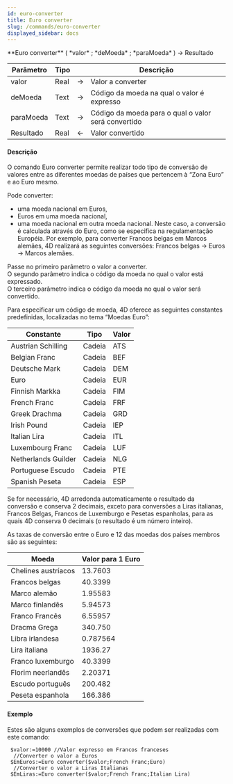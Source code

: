 ```yaml
---
id: euro-converter
title: Euro converter
slug: /commands/euro-converter
displayed_sidebar: docs
---
```


<!--REF #_command_.Euro converter.Syntax-->**Euro converter** ( *valor* ; *deMoeda* ; *paraMoeda* ) -> Resultado<!-- END REF-->
<!--REF #_command_.Euro converter.Params-->
| Parâmetro | Tipo |  | Descrição |
| --- | --- | --- | --- |
| valor | Real | &rarr; | Valor a converter |
| deMoeda | Text | &rarr; | Código da moeda na qual o valor é expresso |
| paraMoeda | Text | &rarr; | Código da moeda para o qual o valor será convertido |
| Resultado | Real | &larr; | Valor convertido |

<!-- END REF-->

#### Descrição 

<!--REF #_command_.Euro converter.Summary-->O comando Euro converter permite realizar todo tipo de conversão de valores entre as diferentes moedas de países que pertencem à “Zona Euro” e ao Euro mesmo.<!-- END REF-->

Pode converter:

* uma moeda nacional em Euros,
* Euros em uma moeda nacional,
* uma moeda nacional em outra moeda nacional. Neste caso, a conversão é calculada através do Euro, como se especifica na regulamentação Européia. Por exemplo, para converter Francos belgas em Marcos alemães, 4D realizará as seguintes conversões: Francos belgas -> Euros -> Marcos alemães.

Passe no primeiro parâmetro o valor a converter.   
O segundo parâmetro indica o código da moeda no qual o valor está expressado.   
O terceiro parâmetro indica o código da moeda no qual o valor será convertido.

Para especificar um código de moeda, 4D oferece as seguintes constantes predefinidas, localizadas no tema “Moedas Euro”:

| Constante           | Tipo   | Valor |
| ------------------- | ------ | ----- |
| Austrian Schilling  | Cadeia | ATS   |
| Belgian Franc       | Cadeia | BEF   |
| Deutsche Mark       | Cadeia | DEM   |
| Euro                | Cadeia | EUR   |
| Finnish Markka      | Cadeia | FIM   |
| French Franc        | Cadeia | FRF   |
| Greek Drachma       | Cadeia | GRD   |
| Irish Pound         | Cadeia | IEP   |
| Italian Lira        | Cadeia | ITL   |
| Luxembourg Franc    | Cadeia | LUF   |
| Netherlands Guilder | Cadeia | NLG   |
| Portuguese Escudo   | Cadeia | PTE   |
| Spanish Peseta      | Cadeia | ESP   |

Se for necessário, 4D arredonda automaticamente o resultado da conversão e conserva 2 decimais, exceto para conversões a Liras italianas, Francos Belgas, Francos de Luxemburgo e Pesetas espanholas, para as quais 4D conserva 0 decimais (o resultado é um número inteiro).

As taxas de conversão entre o Euro e 12 das moedas dos países membros são as seguintes:

| **Moeda**           | **Valor para 1 Euro** |
| ------------------- | --------------------- |
| Chelines austríacos | 13.7603               |
| Francos belgas      | 40.3399               |
| Marco alemão        | 1.95583               |
| Marco finlandês     | 5.94573               |
| Franco Francês      | 6.55957               |
| Dracma Grega        | 340.750               |
| Libra irlandesa     | 0.787564              |
| Lira italiana       | 1936.27               |
| Franco luxemburgo   | 40.3399               |
| Florim neerlandês   | 2.20371               |
| Escudo português    | 200.482               |
| Peseta espanhola    | 166.386               |

#### Exemplo 

Estes são alguns exemplos de conversões que podem ser realizadas com este comando:

```4d
 $valor:=10000 //Valor expresso em Francos franceses
  //Converter o valor a Euros
 $EmEuros:=Euro converter($valor;French Franc;Euro)
  //Converter o valor a Liras Italianas
 $EmLiras:=Euro converter($valor;French Franc;Italian Lira)
```
